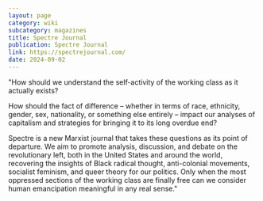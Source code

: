 ```yaml
---
layout: page
category: wiki
subcategory: magazines
title: Spectre Journal
publication: Spectre Journal
link: https://spectrejournal.com/
date: 2024-09-02
---
```


"How should we understand the self-activity of the working class as it actually exists?

How should the fact of difference – whether in terms of race, ethnicity, gender, sex, nationality, or something else entirely – impact our analyses of capitalism and strategies for bringing it to its long overdue end?

Spectre is a new Marxist journal that takes these questions as its point of departure. We aim to promote analysis, discussion, and debate on the revolutionary left, both in the United States and around the world, recovering the insights of Black radical thought, anti-colonial movements, socialist feminism, and queer theory for our politics. Only when the most oppressed sections of the working class are finally free can we consider human emancipation meaningful in any real sense."
